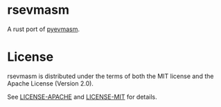 # rsevmasm

A rust port of [pyevmasm](https://github.com/crytic/pyevmasm).


# License

rsevmasm is distributed under the terms of both the MIT license and the
Apache License (Version 2.0).

See [LICENSE-APACHE](LICENSE-APACHE) and [LICENSE-MIT](LICENSE-MIT) for details.
